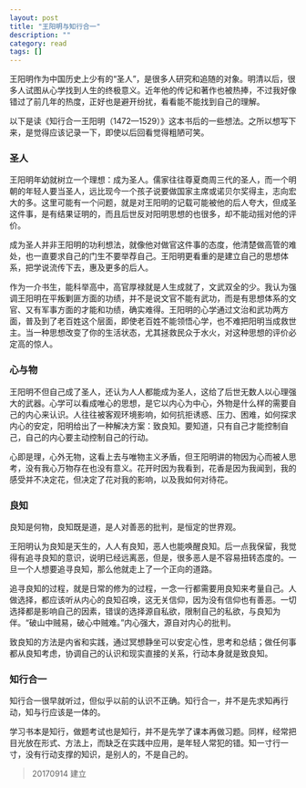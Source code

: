 ```yaml
---
layout: post
title: "王阳明与知行合一"
description: ""
category: read
tags: []
---
```



王阳明作为中国历史上少有的“圣人”，是很多人研究和追随的对象。明清以后，很多人试图从心学找到人生的终极意义。近年他的传记和著作也被热捧，不过我好像错过了前几年的热度，正好也是避开纷扰，看看能不能找到自己的理解。

以下是读《知行合一王阳明（1472—1529）》这本书后的一些想法。之所以想写下来，是觉得应该记录一下，即使以后回看觉得粗陋可笑。

### 圣人

王阳明年幼就树立一个理想：成为圣人。儒家往往尊夏商周三代的圣人，而一个明朝的年轻人要当圣人，远比现今一个孩子说要做国家主席或诺贝尔奖得主，志向宏大的多。这里可能有一个问题，就是对王阳明的记载可能被他的后人夸大，但成圣这件事，是有结果证明的，而且后世反对阳明思想的也很多，却不能动摇对他的评价。

成为圣人并非王阳明的功利想法，就像他对做官这件事的态度，他清楚做高管的难处，也一直要求自己的门生不要举荐自己。王阳明更看重的是建立自己的思想体系，把学说流传下去，惠及更多的后人。

作为一介书生，能科举高中，高官厚禄就是人生成就了，文武双全的少。我认为强调王阳明在平叛剿匪方面的功绩，并不是说文官不能有武功，而是有思想体系的文官、又有军事方面的才能和功绩，确实难得。王阳明的心学通过文治和武功两方面，普及到了老百姓这个层面，即使老百姓不能领悟心学，也不难把阳明当成救世主。当一种思想改变了你的生活状态，尤其拯救民众于水火，对这种思想的评价必定高的惊人。

### 心与物

王阳明不但自己成了圣人，还认为人人都能成为圣人，这给了后世无数人以心理强大的武器。心学可以看成唯心的思想，是它以内心为中心，外物是什么样的需要自己的内心来认识。人往往被客观环境影响，如何抗拒诱惑、压力、困难，如何探求内心的安定，阳明给出了一种解决方案：致良知。要知道，只有自己才能控制自己，自己的内心要主动控制自己的行动。

心即是理，心外无物，这看上去与唯物主义矛盾，但王阳明讲的物因为心而被人思考，没有我心万物存在也没有意义。花开时因为我看到，花香是因为我闻到，我的感受并不决定花，但决定了花对我的影响，以及我如何对待花。

### 良知

良知是何物，良知既是道，是人对善恶的批判，是恒定的世界观。

王阳明认为良知是天生的，人人有良知，恶人也能唤醒良知。后一点我保留，我觉得有追寻良知的意识，说明已经远离恶，但是，很多恶人是不容易扭转态度的。一旦一个人想要追寻良知，那么他就走上了一个正向的道路。

追寻良知的过程，就是日常的修为的过程，一念一行都需要用良知来考量自己。人做选择，都应该听从内心的良知召唤，这无关信仰，因为没有信仰也有善恶。一切选择都是影响自己的因素，错误的选择源自私欲，限制自己的私欲，与良知为伴。“破山中贼易，破心中贼难。”内心强大，源自对内心的批判。

致良知的方法是内省和实践，通过冥想静坐可以安定心性，思考和总结；做任何事都从良知考虑，协调自己的认识和现实直接的关系，行动本身就是致良知。

### 知行合一

知行合一很早就听过，但似乎以前的认识不正确。知行合一，并不是先求知再行动，知与行应该是一体的。

学习书本是知行，做题考试也是知行，并不是先学了课本再做习题。同样，经常把目光放在形式、方法上，而缺乏在实践中应用，是年轻人常犯的错。知一寸行一寸，没有行动支撑的知识，是别人的，不是自己的。


> 20170914 建立